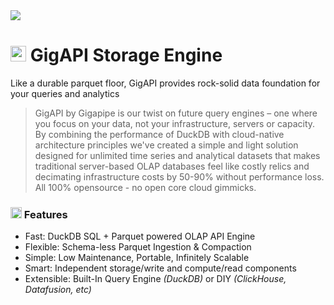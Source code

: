 <img src="https://github.com/user-attachments/assets/5b0a4a37-ecab-4ca6-b955-1a2bbccad0b4" />

# <img src="https://github.com/user-attachments/assets/74a1fa93-5e7e-476d-93cb-be565eca4a59" height=25 /> GigAPI Storage Engine

Like a durable parquet floor, GigAPI provides rock-solid data foundation for your queries and analytics

> GigAPI by Gigapipe is our twist on future query engines – one where you focus on your data, not your infrastructure, servers or capacity. By combining the performance of DuckDB with cloud-native architecture principles we've created a simple and light solution designed for unlimited time series and analytical datasets that makes traditional server-based OLAP databases feel like costly relics and decimating infrastructure costs by 50-90% without performance loss. All 100% opensource - no open core cloud gimmicks.

### <img src="https://github.com/user-attachments/assets/a9aa3ebd-9164-476d-aedf-97b817078350" width=18 /> Features

* Fast: DuckDB SQL + Parquet powered OLAP API Engine
* Flexible: Schema-less Parquet Ingestion & Compaction
* Simple: Low Maintenance, Portable, Infinitely Scalable
* Smart: Independent storage/write and compute/read components
* Extensible: Built-In Query Engine _(DuckDB)_ or DIY _(ClickHouse, Datafusion, etc)_
